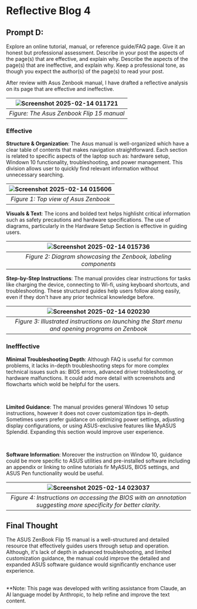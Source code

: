 # Reflective Blog 4

## Prompt D: 

Explore an online tutorial, manual, or reference guide/FAQ page. Give it an honest but professional assessment. Describe in your post the aspects of the page(s) that are effective, and explain why. Describe the aspects of the page(s) that are ineffective, and explain why. Keep a professional tone, as though you expect the author(s) of the page(s) to read your post. 

After review with Asus Zenbook manual, I have drafted a reflective analysis on its page that are effective and ineffective.

|![Screenshot 2025-02-14 011721](https://github.com/user-attachments/assets/f032087f-8729-4e6f-9b56-05469bb902d2)|
|:--:|
| *Figure: The Asus Zenbook Flip 15 manual* |

### Effective

**Structure & Organization**: The Asus manual is well-organized which have a clear table of contents that makes navigation straightforward. Each section is related to specific aspects of the laptop such as: hardware setup, Windown 10 functionality, troubleshooting, and power management. This division allows user to quickly find relevant information without unnecessary searching.
<br>

|![Screenshot 2025-02-14 015606](https://github.com/user-attachments/assets/f736b99a-4ec3-4b3c-a115-2a658d314ed5)|
|:--:|
| *Figure 1: Top view of Asus Zenbook* |

**Visuals & Text**: The icons and bolded text helps highlisht critical information such as safety precautions and hardware specifications. The use of diagrams, particularly in the Hardware Setup Section is effective in guiding users.
<br>

|![Screenshot 2025-02-14 015736](https://github.com/user-attachments/assets/14ed8dff-2707-419b-84b7-badf1d62140f)|
|:--:|
|*Figure 2: Diagram showcasing the Zenbook, labeling components*|

**Step-by-Step Instructions**: The manual provides clear instructions for tasks like charging the device, connecting to Wi-fi, using keyboard shortcuts, and troubleshooting. These structured guides help users follow along easily, even if they don't have any prior technical knowledge before.

| ![Screenshot 2025-02-14 020230](https://github.com/user-attachments/assets/da87948b-3284-4a11-84dd-b3310710d9ef) |
|:--:|
| *Figure 3: Illustrated instructions on launching the Start menu and opening programs on Zenbook* |

### Inefffective

**Minimal Troubleshooting Depth**: Although FAQ is useful for common problems, it lacks in-depth troubleshooting steps for more complex technical issues such as: BIOS errors, advanced driver trobleshooting, or hardware malfunctions. It could add more detail with screenshots and flowcharts which wold be helpful for the users.

<br>

**Limited Guidance**: The manual provides general Windows 10 setup instructions, however it does not cover customization tips in-depth. Sometimes users prefer guidance on optimizing power settings, adjusting display configurations, or using ASUS-exclusive features like MyASUS Splendid. Expanding this section would improve user experience.

<br>

**Software Information**: Moreover the instruction on Window 10, guidance could be more specific to ASUS utilities and pre-installed software including an appendix or linking to online tutorials fir MyASUS, BIOS settings, and ASUS Pen functionality would be useful. 

|![Screenshot 2025-02-14 023037](https://github.com/user-attachments/assets/2a68f620-f9a3-4fb9-9064-820fb5478515)|
|:--:|
|*Figure 4: Instructions on accessing the BIOS with an annotation suggesting more specificity for better clarity.*|

## Final Thought
The ASUS ZenBook Flip 15 manual is a well-structured and detailed resource that effectively guides users through setup and operation. Although, it's lack of depth in advanced troubleshooting, and limited customization guidance, the manual could improve the detailed and expanded ASUS software guidance would significantly enchance user experience. 
<br><br>

**Note: This page was developed with writing assistance from Claude, an AI language model by Anthropic, to help refine and improve the text content.

